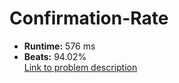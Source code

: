 # Confirmation-Rate
- **Runtime:** 576 ms
- **Beats:** 94.02%<br>
[Link to problem description](https://leetcode.com/problems/confirmation-rate/description/?envType=study-plan-v2&envId=top-sql-50)
